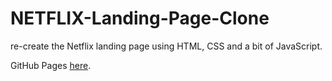 # NETFLIX-Landing-Page-Clone

re-create the Netflix landing page using HTML, CSS and a bit of JavaScript.


GitHub Pages [here](https://abdumamdouh.github.io/NETFLIX-Landing-Page-Clone/).
